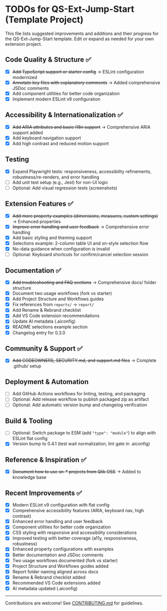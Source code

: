 # TODOs for QS-Ext-Jump-Start (Template Project)

This file lists suggested improvements and additions and their progress for the QS-Ext-Jump-Start template. Edit or expand as needed for your own extension project.

## Code Quality & Structure ✅

- [x] ~~Add TypeScript support or starter config~~ → ESLint configuration modernized
- [x] ~~Annotate key files with explanatory comments~~ → Added comprehensive JSDoc comments
- [x] Add component utilities for better code organization
- [x] Implement modern ESLint v9 configuration

## Accessibility & Internationalization ✅

- [x] ~~Add ARIA attributes and basic i18n support~~ → Comprehensive ARIA support added
- [x] Add keyboard navigation support
- [x] Add high contrast and reduced motion support

## Testing

- [x] Expand Playwright tests: responsiveness, accessibility refinements, robustness/re-renders, and error handling
- [ ] Add unit test setup (e.g., Jest) for non-UI logic
- [ ] Optional: Add visual regression tests (screenshots)

## Extension Features ✅

- [x] ~~Add more property examples (dimensions, measures, custom settings)~~ → Enhanced properties
- [x] ~~Improve error handling and user feedback~~ → Comprehensive error handling
- [x] Add basic styling and theming support
- [x] Selections example: 2-column table UI and sn-style selection flow
- [x] No-data guidance when configuration is invalid
- [ ] Optional: Keyboard shortcuts for confirm/cancel selection session

## Documentation ✅

- [x] ~~Add troubleshooting and FAQ sections~~ → Comprehensive docs/ folder structure
- [x] Document two usage workflows (fork vs starter)
- [x] Add Project Structure and Workflows guides
- [x] Fix references from `reports/` → `report/`
- [x] Add Rename & Rebrand checklist
- [x] Add VS Code extension recommendations
- [x] Update AI metadata (.aiconfig)
- [x] README selections example section
- [x] Changelog entry for 0.3.0

## Community & Support ✅

- [x] ~~Add CODEOWNERS, SECURITY.md, and support.md files~~ → Complete .github/ setup

## Deployment & Automation

- [ ] Add GitHub Actions workflows for linting, testing, and packaging
- [ ] Optional: Add release workflow to publish packaged zip as artifact
- [ ] Optional: Add automatic version bump and changelog verification

## Build & Tooling

- [ ] Optional: Switch package to ESM (add `"type": "module"`) to align with ESLint flat config
- [x] Version bump to 0.4.1 (test wait normalization, lint gate in .aiconfig)

## Reference & Inspiration ✅

- [x] ~~Document how to use sn-\* projects from Qlik OSS~~ → Added to knowledge base

## Recent Improvements ✅

- [x] Modern ESLint v9 configuration with flat config
- [x] Comprehensive accessibility features (ARIA, keyboard nav, high contrast)
- [x] Enhanced error handling and user feedback
- [x] Component utilities for better code organization
- [x] CSS styling with responsive and accessibility considerations
- [x] Improved testing with better coverage (a11y, responsiveness, robustness)
- [x] Enhanced property configurations with examples
- [x] Better documentation and JSDoc comments
- [x] Two usage workflows documented (fork vs starter)
- [x] Project Structure and Workflows guides added
- [x] Report folder naming aligned across docs
- [x] Rename & Rebrand checklist added
- [x] Recommended VS Code extensions added
- [x] AI metadata updated (.aiconfig)

---

Contributions are welcome! See [CONTRIBUTING.md](./CONTRIBUTING.md) for guidelines.
